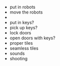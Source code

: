 * put in robots
* move the robots
* 
* put in keys?
* pick up keys?
* lock doors
* open doors with keys?
* proper tiles
* seamless tiles
* sounds
* shooting
